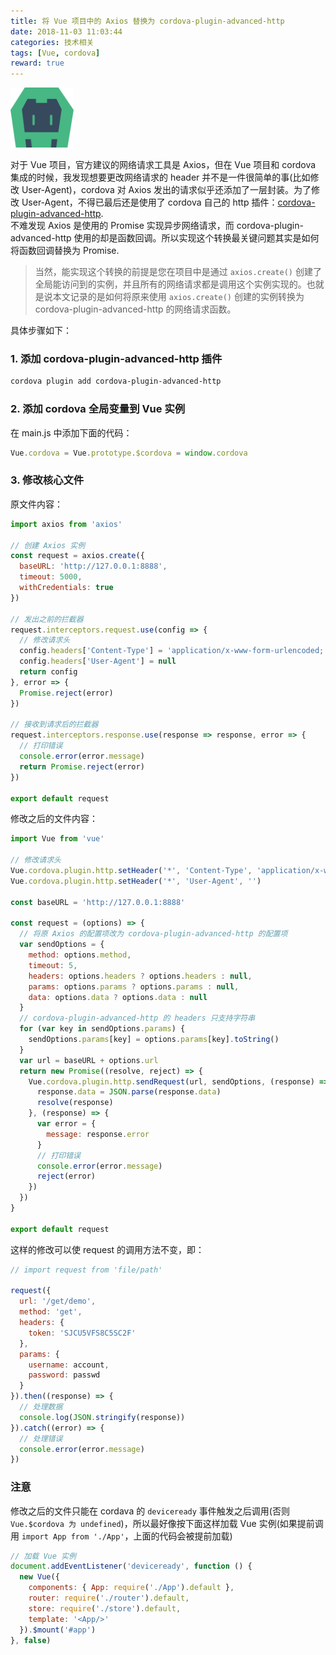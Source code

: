 ```yaml
---
title: 将 Vue 项目中的 Axios 替换为 cordova-plugin-advanced-http
date: 2018-11-03 11:03:44
categories: 技术相关
tags: [Vue, cordova]
reward: true
---
```

<img src="https://raw.githubusercontent.com/CS-Tao/github-content/master/contents/blog/image/others/cordova-vue.png" width="20%" height="20%">

对于 Vue 项目，官方建议的网络请求工具是 Axios，但在 Vue 项目和 cordova 集成的时候，我发现想要更改网络请求的 header 并不是一件很简单的事(比如修改 User-Agent)，cordova 对 Axios 发出的请求似乎还添加了一层封装。为了修改 User-Agent，不得已最后还是使用了 cordova 自己的 http 插件：[cordova-plugin-advanced-http](https://github.com/sfelipegp/cordova-plugin-advanced-http).<br/>不难发现 Axios 是使用的 Promise 实现异步网络请求，而 cordova-plugin-advanced-http 使用的却是函数回调。所以实现这个转换最关键问题其实是如何将函数回调替换为 Promise.
<!-- more -->

> 当然，能实现这个转换的前提是您在项目中是通过 `axios.create()` 创建了全局能访问到的实例，并且所有的网络请求都是调用这个实例实现的。也就是说本文记录的是如何将原来使用 `axios.create()` 创建的实例转换为 cordova-plugin-advanced-http 的网络请求函数。

具体步骤如下：

### 1. 添加 cordova-plugin-advanced-http 插件

```bash
cordova plugin add cordova-plugin-advanced-http
```

### 2. 添加 cordova 全局变量到 Vue 实例

在 main.js 中添加下面的代码：
```js
Vue.cordova = Vue.prototype.$cordova = window.cordova
```

### 3. 修改核心文件

原文件内容：

```js
import axios from 'axios'

// 创建 Axios 实例
const request = axios.create({
  baseURL: 'http://127.0.0.1:8888',
  timeout: 5000,
  withCredentials: true
})

// 发出之前的拦截器
request.interceptors.request.use(config => {
  // 修改请求头
  config.headers['Content-Type'] = 'application/x-www-form-urlencoded; charset=UTF-8'
  config.headers['User-Agent'] = null
  return config
}, error => {
  Promise.reject(error)
})

// 接收到请求后的拦截器
request.interceptors.response.use(response => response, error => {
  // 打印错误
  console.error(error.message)
  return Promise.reject(error)
})

export default request
```

修改之后的文件内容：

```js
import Vue from 'vue'

// 修改请求头
Vue.cordova.plugin.http.setHeader('*', 'Content-Type', 'application/x-www-form-urlencoded; charset=UTF-8')
Vue.cordova.plugin.http.setHeader('*', 'User-Agent', '')

const baseURL = 'http://127.0.0.1:8888'

const request = (options) => {
  // 将原 Axios 的配置项改为 cordova-plugin-advanced-http 的配置项
  var sendOptions = {
    method: options.method,
    timeout: 5,
    headers: options.headers ? options.headers : null,
    params: options.params ? options.params : null,
    data: options.data ? options.data : null
  }
  // cordova-plugin-advanced-http 的 headers 只支持字符串
  for (var key in sendOptions.params) {
    sendOptions.params[key] = options.params[key].toString()
  }
  var url = baseURL + options.url
  return new Promise((resolve, reject) => {
    Vue.cordova.plugin.http.sendRequest(url, sendOptions, (response) => {
      response.data = JSON.parse(response.data)
      resolve(response)
    }, (response) => {
      var error = {
        message: response.error
      }
      // 打印错误
      console.error(error.message)
      reject(error)
    })
  })
}

export default request
```

这样的修改可以使 request 的调用方法不变，即：

```js
// import request from 'file/path'

request({
  url: '/get/demo',
  method: 'get',
  headers: {
    token: 'SJCU5VFS8C5SC2F'
  },
  params: {
    username: account,
    password: passwd
  }
}).then((response) => {
  // 处理数据
  console.log(JSON.stringify(response))
}).catch((error) => {
  // 处理错误
  console.error(error.message)
})
```

### 注意

修改之后的文件只能在 cordava 的 `deviceready` 事件触发之后调用(否则 `Vue.$cordova 为 undefined`)，所以最好像按下面这样加载 Vue 实例(如果提前调用 `import App from './App'`，上面的代码会被提前加载)

```js
// 加载 Vue 实例
document.addEventListener('deviceready', function () {
  new Vue({
    components: { App: require('./App').default },
    router: require('./router').default,
    store: require('./store').default,
    template: '<App/>'
  }).$mount('#app')
}, false)
```
